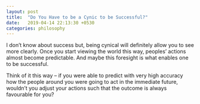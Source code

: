 ```yaml
---
layout: post
title:  "Do You Have to be a Cynic to be Successful?"
date:   2019-04-14 22:13:30 +0530
categories: philosophy
---
```


I don’t know about success but, being cynical will definitely allow you to see more clearly. Once you start viewing the world this way, peoples’ actions almost become predictable. And maybe this foresight is what enables one to be successful.

Think of it this way – if you were able to predict with very high accuracy how the people around you were going to act in the immediate future, wouldn’t you adjust your actions such that the outcome is always favourable for you?